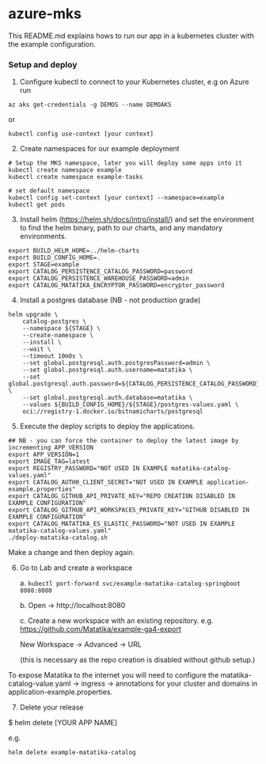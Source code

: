 # azure-mks

This README.md explains hows to run our app in a kubernetes cluster with the example configuration.

### Setup and deploy

1. Configure kubectl to connect to your Kubernetes cluster, e.g on Azure run

```console
az aks get-credentials -g DEMOS --name DEMOAKS
```

or 

```console
kubectl config use-context [your context]
```


2. Create namespaces for our example deployment

```console
# Setup the MKS namespace, later you will deploy some apps into it
kubectl create namespace example
kubectl create namespace example-tasks

# set default namespace
kubectl config set-context [your context] --namespace=example
kubectl get pods
```


3. Install helm (https://helm.sh/docs/intro/install/) and set the environment to find the helm binary, path to our charts, and any mandatory environments.

```console
export BUILD_HELM_HOME=../helm-charts
export BUILD_CONFIG_HOME=.
export STAGE=example
export CATALOG_PERSISTENCE_CATALOG_PASSWORD=password
export CATALOG_PERSISTENCE_WAREHOUSE_PASSWORD=admin
export CATALOG_MATATIKA_ENCRYPTOR_PASSWORD=encryptor_password
```


4. Install a postgres database (NB - not production grade)

```console
helm upgrade \
	catalog-postgres \
	--namespace ${STAGE} \
	--create-namespace \
	--install \
	--wait \
	--timeout 10m0s \
	--set global.postgresql.auth.postgresPassword=admin \
	--set global.postgresql.auth.username=matatika \
	--set global.postgresql.auth.password=${CATALOG_PERSISTENCE_CATALOG_PASSWORD} \
	--set global.postgresql.auth.database=matatika \
	--values ${BUILD_CONFIG_HOME}/${STAGE}/postgres-values.yaml \
	oci://registry-1.docker.io/bitnamicharts/postgresql
```


5. Execute the deploy scripts to deploy the applications.

```console
## NB - you can force the container to deploy the latest image by incrementing APP_VERSION
export APP_VERSION=1
export IMAGE_TAG=latest
export REGISTRY_PASSWORD="NOT USED IN EXAMPLE matatika-catalog-values.yaml"
export CATALOG_AUTH0_CLIENT_SECRET="NOT USED IN EXAMPLE application-example.properties"
export CATALOG_GITHUB_API_PRIVATE_KEY="REPO CREATION DISABLED IN EXAMPLE CONFIGURATION"
export CATALOG_GITHUB_API_WORKSPACES_PRIVATE_KEY="GITHUB DISABLED IN EXAMPLE CONFIGURATION"
export CATALOG_MATATIKA_ES_ELASTIC_PASSWORD="NOT USED IN EXAMPLE matatika-catalog-values.yaml"
./deploy-matatika-catalog.sh
```

Make a change and then deploy again.


6. Go to Lab and create a workspace

    a. `kubectl port-forward svc/example-matatika-catalog-springboot 8080:8080`

    b. Open -> http://localhost:8080

    c. Create a new workspace with an existing repository.
    e.g. https://github.com/Matatika/example-ga4-export

    New Workspace -> Advanced -> URL

    (this is necessary as the repo creation is disabled without github setup.)


To expose Matatika to the internet you will need to configure the matatika-catalog-value.yaml -> ingress -> annotations for your cluster and domains in application-example.properties.


7. Delete your release

$ helm delete [YOUR APP NAME]

e.g. 

```
helm delete example-matatika-catalog
```
